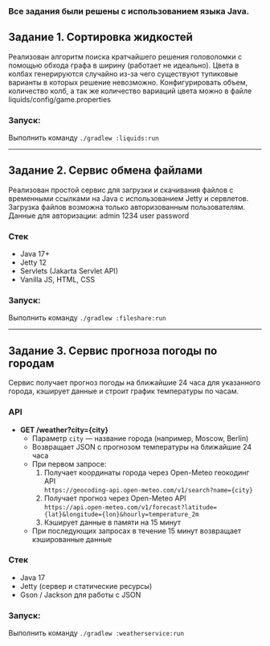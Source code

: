 ### Все задания были решены с использованием языка Java.


## Задание 1. Сортировка жидкостей
Реализован алгоритм поиска кратчайшего решения головоломки с помощью обхода графа в ширину (работает не идеально). Цвета в колбах генерируются случайно из-за чего существуют тупиковые варианты в которых решение невозможно.
Конфигурировать объем, количество колб, а так же количество вариаций цвета можно в файле liquids/config/game.properties
### Запуск:
Выполнить команду `./gradlew :liquids:run`

---
## Задание 2. Сервис обмена файлами
Реализован простой сервис для загрузки и скачивания файлов с временными ссылками на Java с использованием Jetty и сервлетов.
Загрузка файлов возможна только авторизованным пользователям.
Данные для авторизации:
admin 1234
user password
### Стек
- Java 17+
- Jetty 12
- Servlets (Jakarta Servlet API)
- Vanilla JS, HTML, CSS

### Запуск:
Выполнить команду `./gradlew :fileshare:run`
 
---
## Задание 3. Сервис прогноза погоды по городам
Сервис получает прогноз погоды на ближайшие 24 часа для указанного города, кэширует данные и строит график температуры по часам.
### API
- **GET /weather?city={city}**
    - Параметр `city` — название города (например, Moscow, Berlin)
    - Возвращает JSON с прогнозом температуры на ближайшие 24 часа
    - При первом запросе:
        1. Получает координаты города через Open-Meteo геокодинг API  
           `https://geocoding-api.open-meteo.com/v1/search?name={city}`
        2. Получает прогноз через Open-Meteo API  
           `https://api.open-meteo.com/v1/forecast?latitude={lat}&longitude={lon}&hourly=temperature_2m`
        3. Кэширует данные в памяти на 15 минут
    - При последующих запросах в течение 15 минут возвращает кэшированные данные

### Стек
- Java 17
- Jetty (сервер и статические ресурсы)
- Gson / Jackson для работы с JSON

### Запуск:
Выполнить команду `./gradlew :weatherservice:run`
